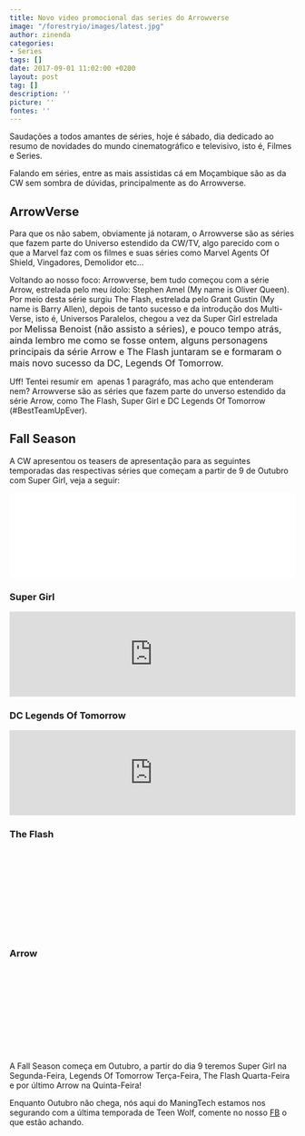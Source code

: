 ```yaml
---
title: Novo video promocional das series do Arrowverse
image: "/forestryio/images/latest.jpg"
author: zinenda
categories:
- Series
tags: []
date: 2017-09-01 11:02:00 +0200
layout: post
tag: []
description: ''
picture: ''
fontes: ''
---
```



Saudações a todos amantes de séries, hoje é sábado, dia dedicado ao resumo de novidades do mundo cinematográfico e televisivo, isto é, Filmes e Series.

Falando em séries, entre as mais assistidas cá em Moçambique são as da CW sem sombra de dúvidas, principalmente as do Arrowverse.

## ArrowVerse

Para que os não sabem, obviamente já notaram, o Arrowverse são as séries que fazem parte do Universo estendido da CW/TV, algo parecido com o que a Marvel faz com os filmes e suas séries como Marvel Agents Of Shield, Vingadores, Demolidor etc...

Voltando ao nosso foco: Arrowverse, bem tudo começou com a série Arrow, estrelada pelo meu ídolo: Stephen Amel (My name is Oliver Queen). Por meio desta série surgiu The Flash, estrelada pelo Grant Gustin (My name is Barry Allen), depois de tanto sucesso e da introdução dos Multi-Verse, isto é, Universos Paralelos, chegou a vez da Super Girl estrelada por <span style="font-size: 1rem;">Melissa Benoist (não assisto a séries), e pouco tempo atrás, ainda lembro me como se fosse ontem, alguns personagens principais da série Arrow e The Flash juntaram se e formaram o mais novo sucesso da DC, Legends Of Tomorrow.</span>

Uff! Tentei resumir em  apenas 1 paragráfo, mas acho que entenderam nem? Arrowverse são as séries que fazem parte do unverso estendido da série Arrow, como The Flash, Super Girl e DC Legends Of Tomorrow (#BestTeamUpEver).

## Fall Season

A CW apresentou os teasers de apresentação para as seguintes temporadas das respectivas séries que começam a partir de 9 de Outubro com Super Girl, veja a seguir:

<iframe width="100%" height="auto" src="https://www.youtube.com/embed/D0XSnfvrAcQ" frameborder="0" allowfullscreen="" async="" preload=""></iframe>

### Super Girl

<iframe width="100%" height="auto" src="https://www.youtube.com/embed/QaANqwQizaw" frameborder="0" allowfullscreen="" async="" preload=""></iframe>

### DC Legends Of Tomorrow

<iframe width="100%" height="auto" src="https://www.youtube.com/embed/5REWxlUGSso" frameborder="0" allowfullscreen="" async="" preload=""></iframe>

### The Flash

<iframe width="100%" height="auto" src="https://www.youtube.com/embed/hNs4NalU9hU" frameborder="0" allowfullscreen="" async="" preload=""></iframe>

### Arrow

<iframe width="100%" height="auto" src="https://www.youtube.com/embed/ipGwiJ68jvE" frameborder="0" allowfullscreen="" async="" preload=""></iframe>

A Fall Season começa em Outubro, a partir do dia 9 teremos Super Girl na Segunda-Feira, Legends Of Tomorrow Terça-Feira, The Flash Quarta-Feira e por último Arrow na Quinta-Feira!

Enquanto Outubro não chega, nós aqui do ManingTech estamos nos segurando com a última temporada de Teen Wolf, comente no nosso [FB](http://fb.com/maningtech) o que estão achando.